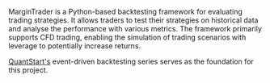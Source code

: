 MarginTrader is a Python-based backtesting framework for evaluating trading strategies. It allows traders to test their strategies on historical data and analyse the performance with various metrics. The framework primarily supports CFD trading, enabling the simulation of trading scenarios with leverage to potentially increase returns.

[QuantStart's](https://www.quantstart.com/articles/Event-Driven-Backtesting-with-Python-Part-I/) event-driven backtesting series serves as the foundation for this project.
